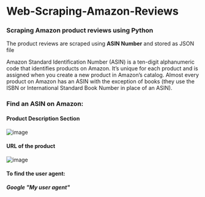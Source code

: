 # Web-Scraping-Amazon-Reviews
### Scraping Amazon product reviews using Python 
The product reviews are scraped using **ASIN Number** and stored as JSON file

Amazon Standard Identification Number (ASIN) is a ten-digit alphanumeric code that identifies products on Amazon. It’s unique for each product and is assigned when you create a new product in Amazon’s catalog.  Almost every product on Amazon has an ASIN with the exception of books (they use the ISBN or International Standard Book Number in place of an ASIN).

### Find an ASIN on Amazon:
#### Product Description Section

![image](https://user-images.githubusercontent.com/59793973/213627228-5e6aad47-3adc-4e0d-8c96-c41f806eeedc.png)

#### URL of the product

![image](https://user-images.githubusercontent.com/59793973/213627386-5710e71b-5d68-46ef-aa72-dc5eea824c2f.png)


#### To find the user agent:
**_Google "My user agent"_**


